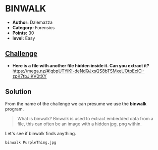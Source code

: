 # BINWALK

* **Author:** Dalemazza
* **Category:** Forensics
* **Points:** 30
* **level:** Easy

## [Challenge](https://ctflearn.com/problems/108)

* **Here is a file with another file hidden inside it. Can you extract it?**
https://mega.nz/#!qbpUTYiK!-deNdQJxsQS8bTSMxeUOtpEclCI-zpK7tbJiKV0tXY

## Solution

From the name of the challenge we can presume we use the **binwalk** program.

>What is binwalk?
>Binwalk is used to extract embedded data from a file, this can often be an image with a hidden jpg, png within.

Let's see if binwalk finds anything.
```
binwalk PurpleThing.jpg
```
